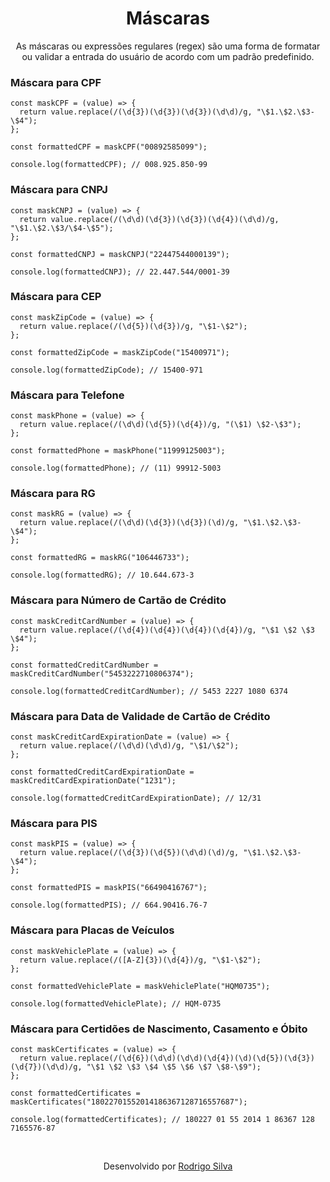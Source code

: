 <div align="center">
  <h1>Máscaras</h1>

  <p>As máscaras ou expressões regulares (regex) são uma forma de formatar ou validar a entrada do usuário de acordo com um padrão predefinido.</p>
</div>

### Máscara para CPF

```
const maskCPF = (value) => {
  return value.replace(/(\d{3})(\d{3})(\d{3})(\d\d)/g, "\$1.\$2.\$3-\$4");
};

const formattedCPF = maskCPF("00892585099");

console.log(formattedCPF); // 008.925.850-99
```

### Máscara para CNPJ

```
const maskCNPJ = (value) => {
  return value.replace(/(\d\d)(\d{3})(\d{3})(\d{4})(\d\d)/g, "\$1.\$2.\$3/\$4-\$5");
};

const formattedCNPJ = maskCNPJ("22447544000139");

console.log(formattedCNPJ); // 22.447.544/0001-39
```

### Máscara para CEP

```
const maskZipCode = (value) => {
  return value.replace(/(\d{5})(\d{3})/g, "\$1-\$2");
};

const formattedZipCode = maskZipCode("15400971");

console.log(formattedZipCode); // 15400-971
```

### Máscara para Telefone

```
const maskPhone = (value) => {
  return value.replace(/(\d\d)(\d{5})(\d{4})/g, "(\$1) \$2-\$3");
};

const formattedPhone = maskPhone("11999125003");

console.log(formattedPhone); // (11) 99912-5003
```

### Máscara para RG

```
const maskRG = (value) => {
  return value.replace(/(\d\d)(\d{3})(\d{3})(\d)/g, "\$1.\$2.\$3-\$4");
};

const formattedRG = maskRG("106446733");

console.log(formattedRG); // 10.644.673-3
```

### Máscara para Número de Cartão de Crédito

```
const maskCreditCardNumber = (value) => {
  return value.replace(/(\d{4})(\d{4})(\d{4})(\d{4})/g, "\$1 \$2 \$3 \$4");
};

const formattedCreditCardNumber = maskCreditCardNumber("5453222710806374");

console.log(formattedCreditCardNumber); // 5453 2227 1080 6374
```

### Máscara para Data de Validade de Cartão de Crédito

```
const maskCreditCardExpirationDate = (value) => {
  return value.replace(/(\d\d)(\d\d)/g, "\$1/\$2");
};

const formattedCreditCardExpirationDate = maskCreditCardExpirationDate("1231");

console.log(formattedCreditCardExpirationDate); // 12/31
```

### Máscara para PIS

```
const maskPIS = (value) => {
  return value.replace(/(\d{3})(\d{5})(\d\d)(\d)/g, "\$1.\$2.\$3-\$4");
};

const formattedPIS = maskPIS("66490416767");

console.log(formattedPIS); // 664.90416.76-7
```

### Máscara para Placas de Veículos

```
const maskVehiclePlate = (value) => {
  return value.replace(/([A-Z]{3})(\d{4})/g, "\$1-\$2");
};

const formattedVehiclePlate = maskVehiclePlate("HQM0735");

console.log(formattedVehiclePlate); // HQM-0735
```

### Máscara para Certidões de Nascimento, Casamento e Óbito

```
const maskCertificates = (value) => {
  return value.replace(/(\d{6})(\d\d)(\d\d)(\d{4})(\d)(\d{5})(\d{3})(\d{7})(\d\d)/g, "\$1 \$2 \$3 \$4 \$5 \$6 \$7 \$8-\$9");
};

const formattedCertificates = maskCertificates("18022701552014186367128716557687");

console.log(formattedCertificates); // 180227 01 55 2014 1 86367 128 7165576-87
```

<br/>
<p align="center">Desenvolvido por <a href="https://www.linkedin.com/in/rodrigo-de-jesus-silva/">Rodrigo Silva</a>
</p>
